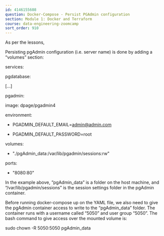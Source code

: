 ```yaml
---
id: 4146155608
question: Docker-Compose - Persist PGAdmin configuration
section: Module 1: Docker and Terraform
course: data-engineering-zoomcamp
sort_order: 910
---
```


As per the lessons,

Persisting pgAdmin configuration (i.e. server name) is done by adding a “volumes” section:

services:

pgdatabase:

[...]

pgadmin:

image: dpage/pgadmin4

environment:

- PGADMIN_DEFAULT_EMAIL=admin@admin.com

- PGADMIN_DEFAULT_PASSWORD=root

volumes:

- "./pgAdmin_data:/var/lib/pgadmin/sessions:rw"

ports:

- "8080:80"

In the example above, ”pgAdmin_data” is a folder on the host machine, and “/var/lib/pgadmin/sessions” is the session settings folder in the pgAdmin container.

Before running docker-compose up on the YAML file, we also need to give the pgAdmin container access to write to the “pgAdmin_data” folder. The container runs with a username called “5050” and user group “5050”. The bash command to give access over the mounted volume is:

sudo chown -R 5050:5050 pgAdmin_data

